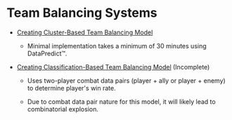 # Team Balancing Systems

* [Creating Cluster-Based Team Balancing Model](TeamBalancingSystems/CreatingClusterBasedTeamBalancingModel.md)

  * Minimal implementation takes a minimum of 30 minutes using DataPredict™.

* [Creating Classification-Based Team Balancing Model](TeamBalancingSystems/CreatingClassificationBasedTeamBalancingModel.md) (Incomplete)

  * Uses two-player combat data pairs (player + ally or player + enemy) to determine player's win rate.

  * Due to combat data pair nature for this model, it will likely lead to combinatorial explosion.
